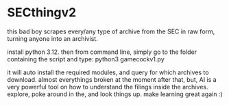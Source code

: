 # SECthingv2
this bad boy scrapes every/any type of archive from the SEC in raw form, turning anyone into an archivist.

install python 3.12.
then from command line, simply go to the folder containing the script and type:
python3 gamecockv1.py

it will auto install the required modules, and query for which archives to download.
almost everythings broken at the moment after that, but, AI is a very powerful tool on how to understand the filings inside the archives.
explore, poke around in the, and look things up. 
make learning great again :)

